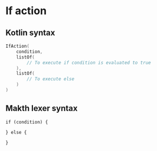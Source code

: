 # If action

## Kotlin syntax

```kotlin
IfAction(
    condition,
    listOf(
        // To execute if condition is evaluated to true
    ),
    listOf(
        // To execute else
    )
)
```

## Makth lexer syntax

```
if (condition) {

} else {
    
}
```
